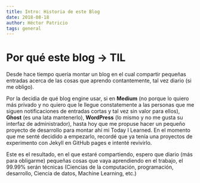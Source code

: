 ```yaml
---
title: Intro: Historia de este Blog
date: 2018-08-18
author: Héctor Patricio
tags: general
---
```


# Por qué este blog -> TIL

Desde hace tiempo quería montar un blog en el cual
compartir pequeñas entradas acerca de las cosas que aprendo contantemente,
tal vez diario (si me obligo).

Por la decidia de qué blog engine usar, si en **Medium** (no porque lo quiero más privado y
no quiero que le llegue constatemente a las personas que me siguen notificaciones
de entradas cortas y tal vez sin valor para ellos), **Ghost** (es una lata mantenerlo), **WordPress** (lo mismo y no me gusta su interfaz de administrador), hasta hoy que me propuse hacer un pequeño proyecto 
de desarrollo para montar ahí mi Today I Learned. En el momento que me senté decidido
a empezarlo, recordé que ya tenía una proyectos de experimento con Jekyll en GitHub pages e intenté
revivirlo.

Este es el resultado, en el que estaré compartiendo, espero que diario (más para obligarme) pequeñas cosas que
vaya aprendiendo en el trabajo, el 99.99% serán técnicas (Ciencias de la computación, programación, desarrollo,
Ciencia de datos, Machine Learning, etc.)
